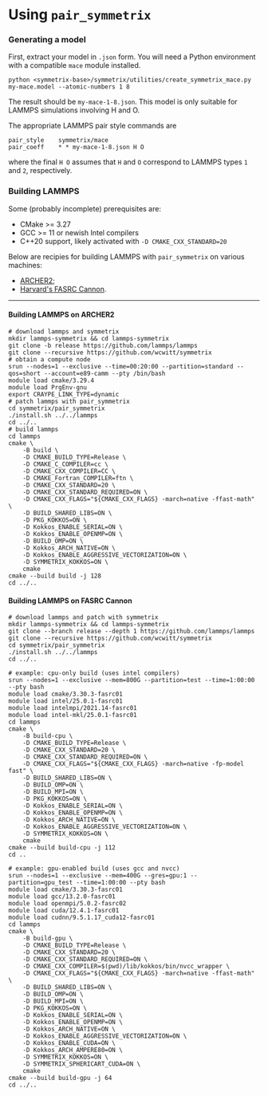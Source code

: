 # Using `pair_symmetrix`

### Generating a model

First, extract your model in `.json` form. You will need a Python environment with
a compatible `mace` module installed.
```
python <symmetrix-base>/symmetrix/utilities/create_symmetrix_mace.py my-mace.model --atomic-numbers 1 8
```
The result should be `my-mace-1-8.json`. This model is only suitable
for LAMMPS simulations involving H and O.

The appropriate LAMMPS pair style commands are
```
pair_style    symmetrix/mace
pair_coeff    * * my-mace-1-8.json H O
```
where the final `H O` assumes that `H` and `O` correspond to LAMMPS
types `1` and `2`, respectively.

### Building LAMMPS

Some (probably incomplete) prerequisites are:
* CMake >= 3.27
* GCC >= 11 or newish Intel compilers
* C++20 support, likely activated with `-D CMAKE_CXX_STANDARD=20`

Below are recipies for building LAMMPS with `pair_symmetrix` on various machines:
* [ARCHER2](#building-lammps-on-archer2);
* [Harvard's FASRC Cannon](#building-lammps-on-fasrc-cannon).

-----

#### Building LAMMPS on ARCHER2
```
# download lammps and symmetrix
mkdir lammps-symmetrix && cd lammps-symmetrix
git clone -b release https://github.com/lammps/lammps
git clone --recursive https://github.com/wcwitt/symmetrix
# obtain a compute node
srun --nodes=1 --exclusive --time=00:20:00 --partition=standard --qos=short --account=e89-camm --pty /bin/bash
module load cmake/3.29.4
module load PrgEnv-gnu
export CRAYPE_LINK_TYPE=dynamic
# patch lammps with pair_symmetrix
cd symmetrix/pair_symmetrix
./install.sh ../../lammps
cd ../..
# build lammps
cd lammps
cmake \
    -B build \
    -D CMAKE_BUILD_TYPE=Release \
    -D CMAKE_C_COMPILER=cc \
    -D CMAKE_CXX_COMPILER=CC \
    -D CMAKE_Fortran_COMPILER=ftn \
    -D CMAKE_CXX_STANDARD=20 \
    -D CMAKE_CXX_STANDARD_REQUIRED=ON \
    -D CMAKE_CXX_FLAGS="${CMAKE_CXX_FLAGS} -march=native -ffast-math" \
    -D BUILD_SHARED_LIBS=ON \
    -D PKG_KOKKOS=ON \
    -D Kokkos_ENABLE_SERIAL=ON \
    -D Kokkos_ENABLE_OPENMP=ON \
    -D BUILD_OMP=ON \
    -D Kokkos_ARCH_NATIVE=ON \
    -D Kokkos_ENABLE_AGGRESSIVE_VECTORIZATION=ON \
    -D SYMMETRIX_KOKKOS=ON \
    cmake
cmake --build build -j 128
cd ../..
```

#### Building LAMMPS on FASRC Cannon

```
# download lammps and patch with symmetrix
mkdir lammps-symmetrix && cd lammps-symmetrix
git clone --branch release --depth 1 https://github.com/lammps/lammps
git clone --recursive https://github.com/wcwitt/symmetrix
cd symmetrix/pair_symmetrix
./install.sh ../../lammps
cd ../..

# example: cpu-only build (uses intel compilers)
srun --nodes=1 --exclusive --mem=800G --partition=test --time=1:00:00 --pty bash
module load cmake/3.30.3-fasrc01
module load intel/25.0.1-fasrc01
module load intelmpi/2021.14-fasrc01
module load intel-mkl/25.0.1-fasrc01
cd lammps
cmake \
    -B build-cpu \
    -D CMAKE_BUILD_TYPE=Release \
    -D CMAKE_CXX_STANDARD=20 \
    -D CMAKE_CXX_STANDARD_REQUIRED=ON \
    -D CMAKE_CXX_FLAGS="${CMAKE_CXX_FLAGS} -march=native -fp-model fast" \
    -D BUILD_SHARED_LIBS=ON \
    -D BUILD_OMP=ON \
    -D BUILD_MPI=ON \
    -D PKG_KOKKOS=ON \
    -D Kokkos_ENABLE_SERIAL=ON \
    -D Kokkos_ENABLE_OPENMP=ON \
    -D Kokkos_ARCH_NATIVE=ON \
    -D Kokkos_ENABLE_AGGRESSIVE_VECTORIZATION=ON \
    -D SYMMETRIX_KOKKOS=ON \
    cmake
cmake --build build-cpu -j 112
cd ..

# example: gpu-enabled build (uses gcc and nvcc)
srun --nodes=1 --exclusive --mem=400G --gres=gpu:1 --partition=gpu_test --time=1:00:00 --pty bash
module load cmake/3.30.3-fasrc01
module load gcc/13.2.0-fasrc01
module load openmpi/5.0.2-fasrc02
module load cuda/12.4.1-fasrc01
module load cudnn/9.5.1.17_cuda12-fasrc01
cd lammps
cmake \
    -B build-gpu \
    -D CMAKE_BUILD_TYPE=Release \
    -D CMAKE_CXX_STANDARD=20 \
    -D CMAKE_CXX_STANDARD_REQUIRED=ON \
    -D CMAKE_CXX_COMPILER=$(pwd)/lib/kokkos/bin/nvcc_wrapper \
    -D CMAKE_CXX_FLAGS="${CMAKE_CXX_FLAGS} -march=native -ffast-math" \
    -D BUILD_SHARED_LIBS=ON \
    -D BUILD_OMP=ON \
    -D BUILD_MPI=ON \
    -D PKG_KOKKOS=ON \
    -D Kokkos_ENABLE_SERIAL=ON \
    -D Kokkos_ENABLE_OPENMP=ON \
    -D Kokkos_ARCH_NATIVE=ON \
    -D Kokkos_ENABLE_AGGRESSIVE_VECTORIZATION=ON \
    -D Kokkos_ENABLE_CUDA=ON \
    -D Kokkos_ARCH_AMPERE80=ON \
    -D SYMMETRIX_KOKKOS=ON \
    -D SYMMETRIX_SPHERICART_CUDA=ON \
    cmake
cmake --build build-gpu -j 64
cd ../..
```
